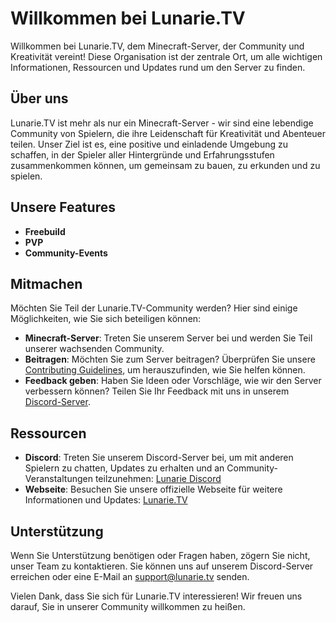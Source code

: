 # Willkommen bei Lunarie.TV

Willkommen bei Lunarie.TV, dem Minecraft-Server, der Community und Kreativität vereint! Diese Organisation ist der zentrale Ort, um alle wichtigen Informationen, Ressourcen und Updates rund um den Server zu finden.

## Über uns

Lunarie.TV ist mehr als nur ein Minecraft-Server - wir sind eine lebendige Community von Spielern, die ihre Leidenschaft für Kreativität und Abenteuer teilen. Unser Ziel ist es, eine positive und einladende Umgebung zu schaffen, in der Spieler aller Hintergründe und Erfahrungsstufen zusammenkommen können, um gemeinsam zu bauen, zu erkunden und zu spielen.

## Unsere Features

- **Freebuild**
- **PVP**
- **Community-Events**

## Mitmachen

Möchten Sie Teil der Lunarie.TV-Community werden? Hier sind einige Möglichkeiten, wie Sie sich beteiligen können:

- **Minecraft-Server**: Treten Sie unserem Server bei und werden Sie Teil unserer wachsenden Community.
- **Beitragen**: Möchten Sie zum Server beitragen? Überprüfen Sie unsere [Contributing Guidelines](CONTRIBUTING.md), um herauszufinden, wie Sie helfen können.
- **Feedback geben**: Haben Sie Ideen oder Vorschläge, wie wir den Server verbessern können? Teilen Sie Ihr Feedback mit uns in unserem [Discord-Server](https://discord.gg/lunarie).

## Ressourcen

- **Discord**: Treten Sie unserem Discord-Server bei, um mit anderen Spielern zu chatten, Updates zu erhalten und an Community-Veranstaltungen teilzunehmen: [Lunarie Discord](https://discord.gg/lunarie)
- **Webseite**: Besuchen Sie unsere offizielle Webseite für weitere Informationen und Updates: [Lunarie.TV](https://lunarie.tv)

## Unterstützung

Wenn Sie Unterstützung benötigen oder Fragen haben, zögern Sie nicht, unser Team zu kontaktieren. Sie können uns auf unserem Discord-Server erreichen oder eine E-Mail an support@lunarie.tv senden.

Vielen Dank, dass Sie sich für Lunarie.TV interessieren! Wir freuen uns darauf, Sie in unserer Community willkommen zu heißen.

<!-- ![Lunarie.TV Logo](https://example.com/logo.png) -->
